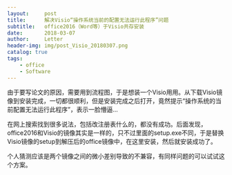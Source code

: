 ```yaml
---
layout:     post
title:      解决Visio“操作系统当前的配置无法运行此程序”问题
subtitle:   office2016（Word等）于Visio共存安装
date:       2018-03-07
author:     Letter
header-img: img/post_Visio_20180307.png
catalog: true
tags:
    - office
    - Software
---
```



由于要写论文的原因，需要用到流程图，于是想装一个Visio用用。从下载Visio镜像到安装完成，一切都很顺利，但是安装完成之后打开，竟然提示“操作系统的当前配置无法运行此程序”，表示一脸懵逼...

在网上搜索找到很多说法，包括改注册表什么的，都没有成功。后面发现，office2016和Visio的镜像其实是一样的，只不过里面的setup.exe不同，于是替换Visio镜像的setup到解压后的office镜像中，在这里安装，然后就安装成功了。

个人猜测应该是两个镜像之间的微小差别导致的不兼容，有同样问题的可以试试这个方案。
